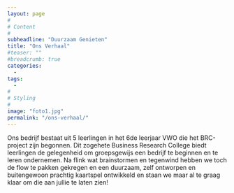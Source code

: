 ```yaml
---
layout: page
#
# Content
#
subheadline: "Duurzaam Genieten"
title: "Ons Verhaal"
#teaser: ""
#breadcrumb: true
categories:
  - 
tags:
  - 
#
# Styling
#
image: "foto1.jpg"
permalink: "/ons-verhaal/"
---
```


Ons bedrijf bestaat uit 5 leerlingen in het 6de leerjaar VWO die het BRC-project zijn begonnen. Dit zogehete Business Research College biedt leerlingen de gelegenheid om groepsgewijs een bedrijf te beginnen en te leren ondernemen. Na flink wat brainstormen en tegenwind hebben we toch de flow te pakken gekregen en een duurzaam, zelf ontworpen en buitengewoon prachtig kaartspel ontwikkeld en staan we maar al te graag klaar om die aan jullie te laten zien! 
